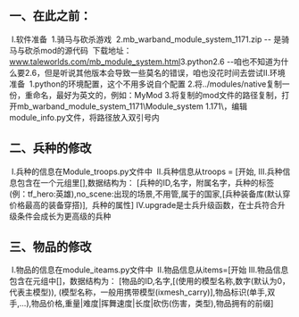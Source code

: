 ##  一、在此之前：
​    Ⅰ.软件准备
​        1.骑马与砍杀游戏
​        2.mb_warband_module_system_1171.zip -- 是骑马与砍杀mod的源代码
​            下载地址：www.taleworlds.com/mb_module_system.html
​        3.python2.6 --咱也不知道为什么要2.6，但是听说其他版本会导致一些莫名的错误，咱也没花时间去尝试
​    Ⅱ.环境准备
​        1.python的环境配置，这个不用多说自个配置
​        2.将../modules/native复制一份，重命名，最好为英文的，例如：MyMod
​        3.将复制的mod文件的路径复制，打开mb_warband_module_system_1171\Module_system 1.171\，编辑module_info.py文件，将路径放入双引号内

## 二、兵种的修改
​    Ⅰ.兵种的信息在Module_troops.py文件中
​    Ⅱ.兵种信息从troops = [开始,
​    Ⅲ.兵种信息包含在一个元组里[],数据结构为：
​        [兵种的ID,名字，附属名字，兵种的标签(例：tf_hero:英雄),no_scene:出现的场景,不用管,属于的国家,
​        [兵种装备库(默认穿价格最高的装备穿搭)],
​        兵种的属性]
​    Ⅳ.upgrade是士兵升级函数，在士兵符合升级条件会成长为更高级的兵种

## 三、物品的修改
​    Ⅰ.物品的信息在module_iteams.py文件中
​    Ⅱ.物品信息从items=[开始
​    Ⅲ.物品信息包含在元组中[]，数据结构为：
​        [物品的ID,名字,[(使用的模型名称,数字(默认为0，代表主模型)),
​        (模型名称，一般用携带模型(ixmesh_carry)],物品标识(单手,双手,...),物品价格,
​        重量|难度|挥舞速度|长度|砍伤(伤害，类型),物品拥有的前缀]